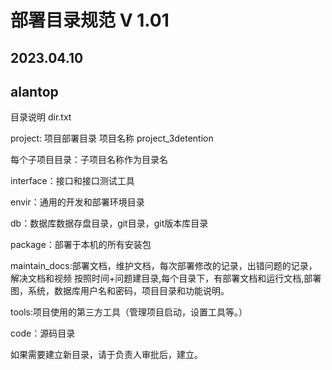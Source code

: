 # 部署目录规范 V 1.01

## 2023.04.10

## alantop



目录说明 dir.txt 

project: 项目部署目录 项目名称 project_3detention

每个子项目目录：子项目名称作为目录名

interface：接口和接口测试工具

envir：通用的开发和部署环境目录

db：数据库数据存盘目录，git目录，git版本库目录

package：部署于本机的所有安装包

maintain_docs:部署文档，维护文档，每次部署修改的记录，出错问题的记录，解决文档和视频 按照时间+问题建目录,每个目录下，有部署文档和运行文档,部署图，系统，数据库用户名和密码，项目目录和功能说明。

tools:项目使用的第三方工具（管理项目启动，设置工具等。）

code：源码目录

如果需要建立新目录，请于负责人审批后，建立。













